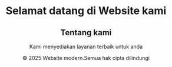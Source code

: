 <DOCTYPE html>
<html>
  <head>
<title>Tugas DK</title>
  </head>
  <body>
    <header>
      <h1>
        Selamat datang di Website kami
      </h1>
      <section>
        <h2>
          Tentang kami
        </h2>
        <p>Kami menyediakan layanan terbaik untuk anda</p>
      </section>
      <footer>
        <p>&copy; 2025 Website modern.Semua hak cipta dilindungi</p>
      </footer>
  </body>
</html>
